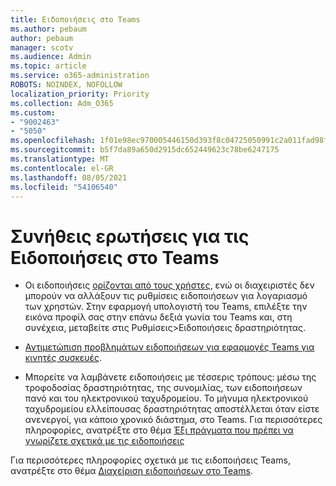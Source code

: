 ```yaml
---
title: Ειδοποιήσεις στο Teams
ms.author: pebaum
author: pebaum
manager: scotv
ms.audience: Admin
ms.topic: article
ms.service: o365-administration
ROBOTS: NOINDEX, NOFOLLOW
localization_priority: Priority
ms.collection: Adm_O365
ms.custom:
- "9002463"
- "5050"
ms.openlocfilehash: 1f01e98ec970005446150d393f8c04725050991c2a011fad98f22113f2246681
ms.sourcegitcommit: b5f7da89a650d2915dc652449623c78be6247175
ms.translationtype: MT
ms.contentlocale: el-GR
ms.lasthandoff: 08/05/2021
ms.locfileid: "54106540"
---
```

# <a name="teams-notifications-faq"></a>Συνήθεις ερωτήσεις για τις Ειδοποιήσεις στο Teams


- Οι ειδοποιήσεις [ορίζονται από τους χρήστες](https://support.microsoft.com/office/1cc31834-5fe5-412b-8edb-43fecc78413d), ενώ οι διαχειριστές δεν μπορούν να αλλάξουν τις ρυθμίσεις ειδοποιήσεων για λογαριασμό των χρηστών. Στην εφαρμογή υπολογιστή του Teams, επιλέξτε την εικόνα προφίλ σας στην επάνω δεξιά γωνία του Teams και, στη συνέχεια, μεταβείτε στις Ρυθμίσεις>Ειδοποιήσεις δραστηριότητας.

- [Αντιμετώπιση προβλημάτων ειδοποιήσεων για εφαρμογές Teams για κινητές συσκευές](https://support.microsoft.com/office/6d125ac2-e440-4fab-8e4c-2227a52d460c).

- Μπορείτε να λαμβάνετε ειδοποιήσεις με τέσσερις τρόπους: μέσω της τροφοδοσίας δραστηριότητας, της συνομιλίας, των ειδοποιήσεων πανό και του ηλεκτρονικού ταχυδρομείου. Το μήνυμα ηλεκτρονικού ταχυδρομείου ελλείπουσας δραστηριότητας αποστέλλεται όταν είστε ανενεργοί, για κάποιο χρονικό διάστημα, στο Teams. Για περισσότερες πληροφορίες, ανατρέξτε στο θέμα [Έξι πράγματα που πρέπει να γνωρίζετε σχετικά με τις ειδοποιήσεις](https://support.microsoft.com/office/abb62c60-3d15-4968-b86a-42fea9c22cf4)

Για περισσότερες πληροφορίες σχετικά με τις ειδοποιήσεις Teams, ανατρέξτε στο θέμα [Διαχείριση ειδοποιήσεων στο Teams](https://support.office.com/article/1cc31834-5fe5-412b-8edb-43fecc78413d#ID0EAABAAA).
